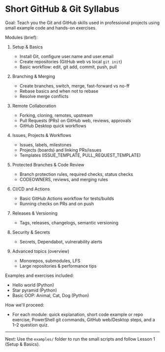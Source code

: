 Short GitHub & Git Syllabus
===========================

Goal: Teach you the Git and GitHub skills used in professional projects using small example code and hands-on exercises.

Modules (brief):

1. Setup & Basics
   - Install Git, configure user.name and user.email
   - Create repositories (GitHub web vs local `git init`)
   - Basic workflow: edit, git add, commit, push, pull

2. Branching & Merging
   - Create branches, switch, merge, fast-forward vs no-ff
   - Rebase basics and when not to rebase
   - Resolve merge conflicts

3. Remote Collaboration
   - Forking, cloning, remotes, upstream
   - Pull Requests (PRs) on GitHub web, reviews, approvals
   - GitHub Desktop quick workflows

4. Issues, Projects & Workflows
   - Issues, labels, milestones
   - Projects (boards) and linking PRs/issues
   - Templates (ISSUE_TEMPLATE, PULL_REQUEST_TEMPLATE)

5. Protected Branches & Code Review
   - Branch protection rules, required checks, status checks
   - CODEOWNERS, reviews, and merging rules

6. CI/CD and Actions
   - Basic GitHub Actions workflow for tests/builds
   - Running checks on PRs and on push

7. Releases & Versioning
   - Tags, releases, changelogs, semantic versioning

8. Security & Secrets
   - Secrets, Dependabot, vulnerability alerts

9. Advanced topics (overview)
   - Monorepos, submodules, LFS
   - Large repositories & performance tips

Examples and exercises included:
- Hello world (Python)
- Star pyramid (Python)
- Basic OOP: Animal, Cat, Dog (Python)

How we'll proceed:
- For each module: quick explanation, short code example or repo exercise, PowerShell git commands, GitHub web/Desktop steps, and a 1–2 question quiz.

---

Next: Use the `examples/` folder to run the small scripts and follow Lesson 1 (Setup & Basics).
